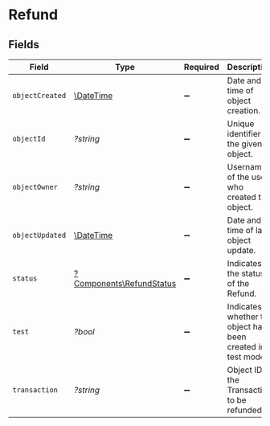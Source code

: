 # Refund


## Fields

| Field                                                               | Type                                                                | Required                                                            | Description                                                         | Example                                                             |
| ------------------------------------------------------------------- | ------------------------------------------------------------------- | ------------------------------------------------------------------- | ------------------------------------------------------------------- | ------------------------------------------------------------------- |
| `objectCreated`                                                     | [\DateTime](https://www.php.net/manual/en/class.datetime.php)       | :heavy_minus_sign:                                                  | Date and time of object creation.                                   |                                                                     |
| `objectId`                                                          | *?string*                                                           | :heavy_minus_sign:                                                  | Unique identifier of the given object.                              | adcfdddf8ec64b84ad22772bce3ea37a                                    |
| `objectOwner`                                                       | *?string*                                                           | :heavy_minus_sign:                                                  | Username of the user who created the object.                        | shippotle@shippo.com                                                |
| `objectUpdated`                                                     | [\DateTime](https://www.php.net/manual/en/class.datetime.php)       | :heavy_minus_sign:                                                  | Date and time of last object update.                                |                                                                     |
| `status`                                                            | [?Components\RefundStatus](../../Models/Components/RefundStatus.md) | :heavy_minus_sign:                                                  | Indicates the status of the Refund.                                 | SUCCESS                                                             |
| `test`                                                              | *?bool*                                                             | :heavy_minus_sign:                                                  | Indicates whether the object has been created in test mode.         |                                                                     |
| `transaction`                                                       | *?string*                                                           | :heavy_minus_sign:                                                  | Object ID of the Transaction to be refunded.                        | 915d94940ea54c3a80cbfa328722f5a1                                    |